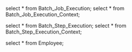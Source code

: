 


select * from Batch_Job_Execution;
select * from Batch_Job_Execution_Context;

select * from Batch_Step_Execution;
select * from Batch_Step_Execution_Context;

select * from Employee;
